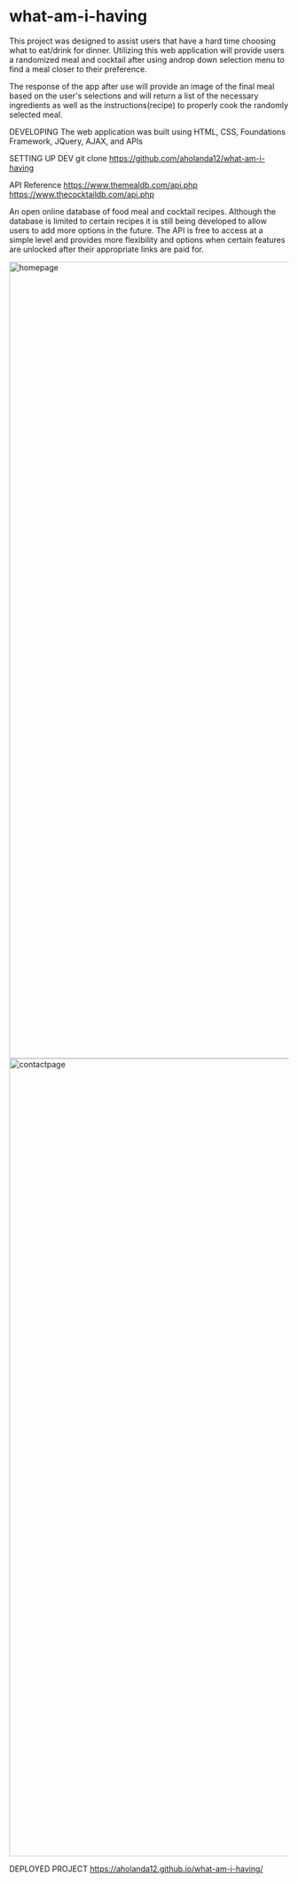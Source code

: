 # what-am-i-having
This project was designed to assist users that have a hard time choosing what to eat/drink for dinner. Utilizing this web application will provide users a randomized meal and cocktail after using androp down selection menu to find a meal closer to their preference. 

The response of the app after use will provide an image of the final meal based on the user's selections and will return a list of the necessary ingredients as well as the instructions(recipe) to properly cook the randomly selected meal. 

DEVELOPING
The web application was built using HTML, CSS, Foundations Framework, JQuery, AJAX, and APIs

SETTING UP DEV
git clone https://github.com/aholanda12/what-am-i-having


API Reference
https://www.themealdb.com/api.php
https://www.thecocktaildb.com/api.php

An open online database of food meal and cocktail recipes. Although the database is limited to certain recipes it is still being developed to allow users to add more options in the future. The API is free to access at a simple level and provides more flexibility and options when certain features are unlocked after their appropriate links are paid for. 

<img width="1438" alt="homepage" src="https://user-images.githubusercontent.com/65003712/88004517-28d34280-cad5-11ea-8031-5ec6cb0e2977.png">

<img width="1440" alt="contactpage" src="https://user-images.githubusercontent.com/65003712/88004550-3dafd600-cad5-11ea-89eb-f720f5412273.png">


DEPLOYED PROJECT
https://aholanda12.github.io/what-am-i-having/